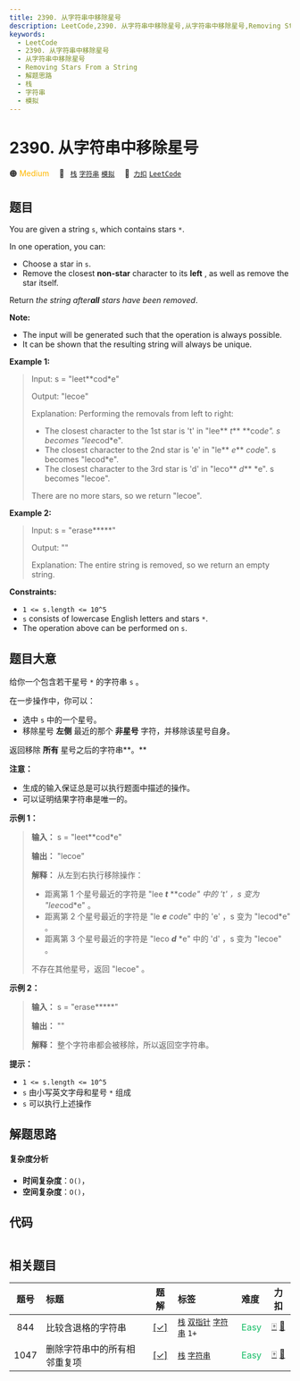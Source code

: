 ```yaml
---
title: 2390. 从字符串中移除星号
description: LeetCode,2390. 从字符串中移除星号,从字符串中移除星号,Removing Stars From a String,解题思路,栈,字符串,模拟
keywords:
  - LeetCode
  - 2390. 从字符串中移除星号
  - 从字符串中移除星号
  - Removing Stars From a String
  - 解题思路
  - 栈
  - 字符串
  - 模拟
---
```


# 2390. 从字符串中移除星号

🟠 <font color=#ffb800>Medium</font>&emsp; 🔖&ensp; [`栈`](/tag/stack.md) [`字符串`](/tag/string.md) [`模拟`](/tag/simulation.md)&emsp; 🔗&ensp;[`力扣`](https://leetcode.cn/problems/removing-stars-from-a-string) [`LeetCode`](https://leetcode.com/problems/removing-stars-from-a-string)

## 题目

You are given a string `s`, which contains stars `*`.

In one operation, you can:

  * Choose a star in `s`.
  * Remove the closest **non-star** character to its **left** , as well as remove the star itself.

Return _the string after**all** stars have been removed_.

**Note:**

  * The input will be generated such that the operation is always possible.
  * It can be shown that the resulting string will always be unique.



**Example 1:**

> Input: s = "leet**cod*e"
> 
> Output: "lecoe"
> 
> Explanation: Performing the removals from left to right:
> - The closest character to the 1st star is 't' in "lee** _t_** **cod*e". s becomes "lee*cod*e".
> - The closest character to the 2nd star is 'e' in "le** _e_** *cod*e". s becomes "lecod*e".
> - The closest character to the 3rd star is 'd' in "leco** _d_** *e". s becomes "lecoe".
> 
> There are no more stars, so we return "lecoe".

**Example 2:**

> Input: s = "erase*****"
> 
> Output: ""
> 
> Explanation: The entire string is removed, so we return an empty string.

**Constraints:**

  * `1 <= s.length <= 10^5`
  * `s` consists of lowercase English letters and stars `*`.
  * The operation above can be performed on `s`.


## 题目大意

给你一个包含若干星号 `*` 的字符串 `s` 。

在一步操作中，你可以：

  * 选中 `s` 中的一个星号。
  * 移除星号 **左侧** 最近的那个 **非星号** 字符，并移除该星号自身。

返回移除 **所有** 星号之后的字符串**。**

**注意：**

  * 生成的输入保证总是可以执行题面中描述的操作。
  * 可以证明结果字符串是唯一的。



**示例 1：**

> 
> 
> 
> 
> 
> **输入：** s = "leet**cod*e"
> 
> **输出：** "lecoe"
> 
> **解释：** 从左到右执行移除操作：
> - 距离第 1 个星号最近的字符是 "lee _**t**_ **cod*e" 中的 't' ，s 变为 "lee*cod*e" 。
> - 距离第 2 个星号最近的字符是 "le _**e**_ *cod*e" 中的 'e' ，s 变为 "lecod*e" 。
> - 距离第 3 个星号最近的字符是 "leco _**d**_ *e" 中的 'd' ，s 变为 "lecoe" 。
> 
> 不存在其他星号，返回 "lecoe" 。

**示例 2：**

> 
> 
> 
> 
> 
> **输入：** s = "erase*****"
> 
> **输出：** ""
> 
> **解释：** 整个字符串都会被移除，所以返回空字符串。
> 
> 



**提示：**

  * `1 <= s.length <= 10^5`
  * `s` 由小写英文字母和星号 `*` 组成
  * `s` 可以执行上述操作


## 解题思路

#### 复杂度分析

- **时间复杂度**：`O()`，
- **空间复杂度**：`O()`，

## 代码

```javascript

```

## 相关题目

<!-- prettier-ignore -->
| 题号 | 标题 | 题解 | 标签 | 难度 | 力扣 |
| :------: | :------ | :------: | :------ | :------ | :------: |
| 844 | 比较含退格的字符串 | [[✓]](/problem/0844.md) |  [`栈`](/tag/stack.md) [`双指针`](/tag/two-pointers.md) [`字符串`](/tag/string.md) `1+` | <font color=#15bd66>Easy</font> | [🀄️](https://leetcode.cn/problems/backspace-string-compare) [🔗](https://leetcode.com/problems/backspace-string-compare) |
| 1047 | 删除字符串中的所有相邻重复项 | [[✓]](/problem/1047.md) |  [`栈`](/tag/stack.md) [`字符串`](/tag/string.md) | <font color=#15bd66>Easy</font> | [🀄️](https://leetcode.cn/problems/remove-all-adjacent-duplicates-in-string) [🔗](https://leetcode.com/problems/remove-all-adjacent-duplicates-in-string) |
